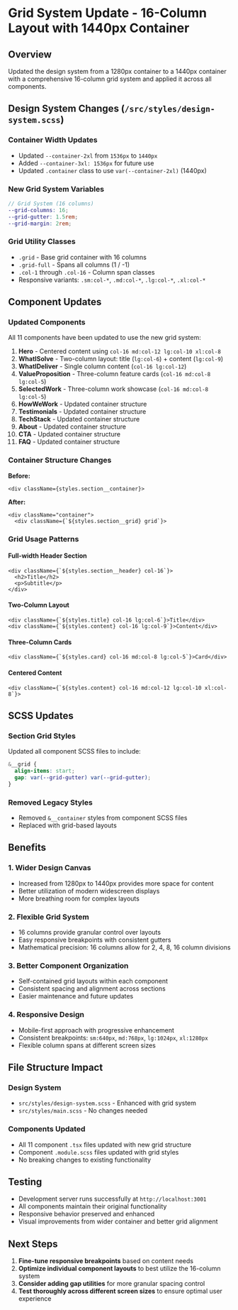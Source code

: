# Grid System Update - 16-Column Layout with 1440px Container

## Overview

Updated the design system from a 1280px container to a 1440px container with a comprehensive 16-column grid system and applied it across all components.

## Design System Changes (`/src/styles/design-system.scss`)

### Container Width Updates

- Updated `--container-2xl` from `1536px` to `1440px`
- Added `--container-3xl: 1536px` for future use
- Updated `.container` class to use `var(--container-2xl)` (1440px)

### New Grid System Variables

```scss
// Grid System (16 columns)
--grid-columns: 16;
--grid-gutter: 1.5rem;
--grid-margin: 2rem;
```

### Grid Utility Classes

- `.grid` - Base grid container with 16 columns
- `.grid-full` - Spans all columns (1 / -1)
- `.col-1` through `.col-16` - Column span classes
- Responsive variants: `.sm:col-*`, `.md:col-*`, `.lg:col-*`, `.xl:col-*`

## Component Updates

### Updated Components

All 11 components have been updated to use the new grid system:

1. **Hero** - Centered content using `col-16 md:col-12 lg:col-10 xl:col-8`
2. **WhatISolve** - Two-column layout: title (`lg:col-6`) + content (`lg:col-9`)
3. **WhatIDeliver** - Single column content (`col-16 lg:col-12`)
4. **ValueProposition** - Three-column feature cards (`col-16 md:col-8 lg:col-5`)
5. **SelectedWork** - Three-column work showcase (`col-16 md:col-8 lg:col-5`)
6. **HowWeWork** - Updated container structure
7. **Testimonials** - Updated container structure
8. **TechStack** - Updated container structure
9. **About** - Updated container structure
10. **CTA** - Updated container structure
11. **FAQ** - Updated container structure

### Container Structure Changes

**Before:**

```tsx
<div className={styles.section__container}>
```

**After:**

```tsx
<div className="container">
  <div className={`${styles.section__grid} grid`}>
```

### Grid Usage Patterns

#### Full-width Header Section

```tsx
<div className={`${styles.section__header} col-16`}>
  <h2>Title</h2>
  <p>Subtitle</p>
</div>
```

#### Two-Column Layout

```tsx
<div className={`${styles.title} col-16 lg:col-6`}>Title</div>
<div className={`${styles.content} col-16 lg:col-9`}>Content</div>
```

#### Three-Column Cards

```tsx
<div className={`${styles.card} col-16 md:col-8 lg:col-5`}>Card</div>
```

#### Centered Content

```tsx
<div className={`${styles.content} col-16 md:col-12 lg:col-10 xl:col-8`}>
```

## SCSS Updates

### Section Grid Styles

Updated all component SCSS files to include:

```scss
&__grid {
  align-items: start;
  gap: var(--grid-gutter) var(--grid-gutter);
}
```

### Removed Legacy Styles

- Removed `&__container` styles from component SCSS files
- Replaced with grid-based layouts

## Benefits

### 1. **Wider Design Canvas**

- Increased from 1280px to 1440px provides more space for content
- Better utilization of modern widescreen displays
- More breathing room for complex layouts

### 2. **Flexible Grid System**

- 16 columns provide granular control over layouts
- Easy responsive breakpoints with consistent gutters
- Mathematical precision: 16 columns allow for 2, 4, 8, 16 column divisions

### 3. **Better Component Organization**

- Self-contained grid layouts within each component
- Consistent spacing and alignment across sections
- Easier maintenance and future updates

### 4. **Responsive Design**

- Mobile-first approach with progressive enhancement
- Consistent breakpoints: `sm:640px`, `md:768px`, `lg:1024px`, `xl:1280px`
- Flexible column spans at different screen sizes

## File Structure Impact

### Design System

- `src/styles/design-system.scss` - Enhanced with grid system
- `src/styles/main.scss` - No changes needed

### Components Updated

- All 11 component `.tsx` files updated with new grid structure
- Component `.module.scss` files updated with grid styles
- No breaking changes to existing functionality

## Testing

- Development server runs successfully at `http://localhost:3001`
- All components maintain their original functionality
- Responsive behavior preserved and enhanced
- Visual improvements from wider container and better grid alignment

## Next Steps

1. **Fine-tune responsive breakpoints** based on content needs
2. **Optimize individual component layouts** to best utilize the 16-column system
3. **Consider adding gap utilities** for more granular spacing control
4. **Test thoroughly across different screen sizes** to ensure optimal user experience
